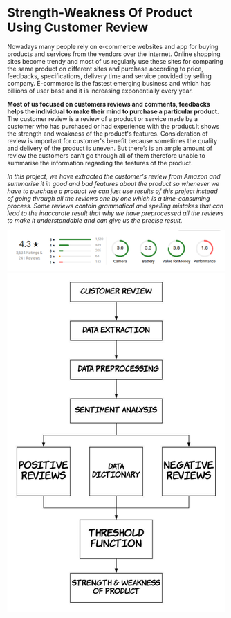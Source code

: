 # Strength-Weakness Of Product Using Customer Review​

Nowadays many people rely on e-commerce websites and app for buying products and services from the vendors over the internet. Online shopping sites become trendy and most of us regularly use these sites for comparing the same product on different sites and purchase according to price, feedbacks, specifications, delivery time and service provided by selling company. E-commerce is the fastest emerging business and which has billions of user base and it is increasing exponentially every year.

**Most of us focused on customers reviews and comments, feedbacks helps the individual to make their mind to purchase a particular product.** The customer review is a review of a product or service made by a customer who has purchased or had experience with the product.It shows the strength and weakness of the product's features. Consideration of review is important for customer's benefit because sometimes the quality and delivery of the product is uneven. But there’s is an ample amount of review the customers can’t go through all of them therefore unable to summarise the information regarding the features of the product.

*In this project, we have extracted the customer's review from Amazon and summarise it in good and bad features about the product so whenever we have to purchase a product we can just use results of this project instead of going through all the reviews one by one which is a time-consuming process. Some reviews contain grammatical and spelling mistakes that can lead to the inaccurate result that why we have preprocessed all the reviews to make it understandable and can give us the precise result.*

![](https://github.com/STARGAZER2020/Sentiment-analysis/blob/master/phone_review.png)
![](https://github.com/STARGAZER2020/Sentiment-analysis/blob/master/Diagram.jpeg)

